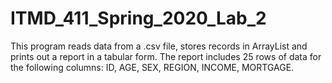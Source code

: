 # ITMD_411_Spring_2020_Lab_2
This program reads data from a .csv file, stores records in ArrayList and prints out a report in a tabular form. The report includes 25 rows of data for the following columns: ID, AGE, SEX, REGION, INCOME, MORTGAGE.
